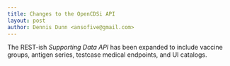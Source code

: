 ```yaml
---
title: Changes to the OpenCDSi API
layout: post
author: Dennis Dunn <ansofive@gmail.com>
---
```


The REST-ish *Supporting Data API* has been expanded to include vaccine groups,
antigen series, testcase medical endpoints, and UI catalogs.
